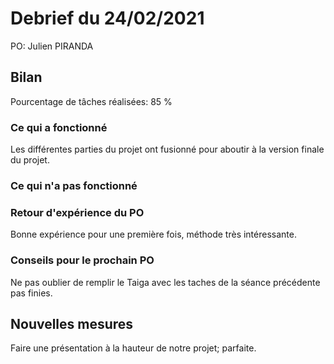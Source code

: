 # Debrief du 24/02/2021

PO: Julien PIRANDA

## Bilan

Pourcentage de tâches réalisées: 85 %

### Ce qui a fonctionné

Les différentes parties du projet ont fusionné pour aboutir à la version finale du projet.

### Ce qui n'a pas fonctionné


### Retour d'expérience du PO

Bonne expérience pour une première fois, méthode très intéressante.

### Conseils pour le prochain PO

Ne pas oublier de remplir le Taiga avec les taches de la séance précédente pas finies. 

## Nouvelles mesures

Faire une présentation à la hauteur de notre projet; parfaite.
